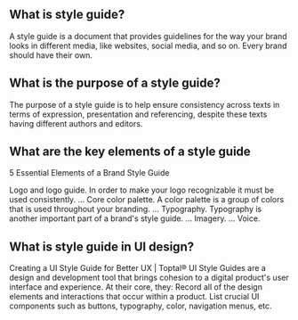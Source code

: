## What is style guide?
A style guide is a document that provides guidelines for the way your brand looks in different media, like websites, social media, and so on. Every brand should have their own.
## What is the purpose of a style guide?
The purpose of a style guide is to help ensure consistency across texts in terms of expression, presentation and referencing, despite these texts having different authors and editors.
## What are the key elements of a style guide
5 Essential Elements of a Brand Style Guide

Logo and logo guide. In order to make your logo recognizable it must be used consistently. ...
Core color palette. A color palette is a group of colors that is used throughout your branding. ...
Typography. Typography is another important part of a brand's style guide. ...
Imagery. ...
Voice.
## What is style guide in UI design?
Creating a UI Style Guide for Better UX | Toptal®
UI Style Guides are a design and development tool that brings cohesion to a digital product's user interface and experience. At their core, they: Record all of the design elements and interactions that occur within a product. List crucial UI components such as buttons, typography, color, navigation menus, etc.

